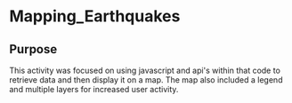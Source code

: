 # Mapping_Earthquakes

## Purpose 
This activity was focused on using javascript and api's within that code to retrieve data and then display it on a map. The map also included a legend and multiple layers for increased user activity.
